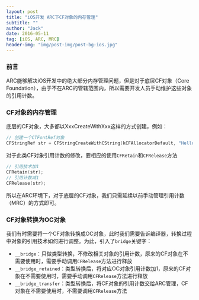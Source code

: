 ```yaml
---
layout: post
title: "iOS开发 ARC下CF对象的内存管理"
subtitle: ""
author: "Jack"
date: 2016-05-11
tag: [iOS, ARC, MRC]
header-img: "img/post-img/post-bg-ios.jpg"
---
```


### 前言

ARC能够解决iOS开发中的绝大部分内存管理问题，但是对于底层CF对象（Core Foundation），由于不在ARC的管辖范围内，所以需要开发人员手动维护这些对象的引用计数。

###  CF对象的内存管理

底层的CF对象，大多都以XxxCreateWithXxx这样的方式创建，例如：

```objective-c
// 创建一个CTFontRef对象
CFStringRef str = CFStringCreateWithCString(kCFAllocatorDefault, "Hello World", kCFStringEncodingUTF8);
```

对于此类CF对象引用计数的修改，要相应的使用`CFRetain`和`CFRelease`方法

```objective-c
// 引用技术加1
CFRetain(str);
// 引用计数减1    
CFRelease(str);
```

所以在ARC环境下，对于底层的CF对象，我们只需延续以前手动管理引用计数（MRC）的方式即可。

### CF对象转换为OC对象

我们有时需要将一个CF对象转换成OC对象，此时我们需要告诉编译器，转换过程中对象的引用技术如何进行调整。为此，引入了`bridge`关键字：

- `__bridge`：只做类型转换，不修改相关对象的引用计数，原来的CF对象在不需要使用时，需要手动调用`CFRelease`方法进行释放
- `__bridge_retained`：类型转换后，将对应OC对象引用计数加1，原来的CF对象在不需要使用时，需要手动调用`CFRelease`方法进行释放
- `__bridge_transfer`：类型转换后，将CF对象的引用计数交给ARC管理，CF对象在不需要使用时，不需要调用`CFRelease`方法

